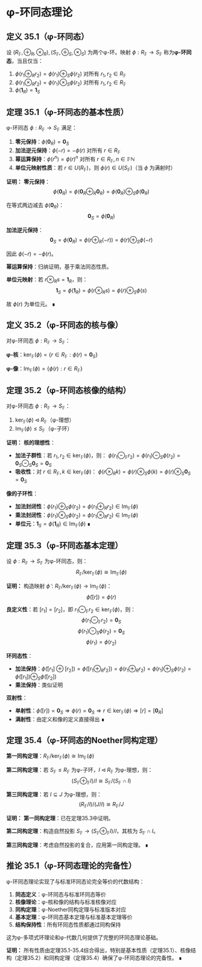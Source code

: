 # φ-环同态理论

## 定义 35.1（φ-环同态）
设 $(R_{\mathbb{F}}, \oplus_R, \otimes_R), (S_{\mathbb{F}}, \oplus_S, \otimes_S)$ 为两个φ-环。映射 $\phi: R_{\mathbb{F}} \to S_{\mathbb{F}}$ 称为**φ-环同态**，当且仅当：

1. $\phi(r_1 \oplus_R r_2) = \phi(r_1) \oplus_S \phi(r_2)$ 对所有 $r_1, r_2 \in R_{\mathbb{F}}$
2. $\phi(r_1 \otimes_R r_2) = \phi(r_1) \otimes_S \phi(r_2)$ 对所有 $r_1, r_2 \in R_{\mathbb{F}}$
3. $\phi(\mathbf{1}_R) = \mathbf{1}_S$

## 定理 35.1（φ-环同态的基本性质）
φ-环同态 $\phi: R_{\mathbb{F}} \to S_{\mathbb{F}}$ 满足：

1. **零元保持**：$\phi(\mathbf{0}_R) = \mathbf{0}_S$
2. **加法逆元保持**：$\phi(-r) = -\phi(r)$ 对所有 $r \in R_{\mathbb{F}}$
3. **幂运算保持**：$\phi(r^n) = \phi(r)^n$ 对所有 $r \in R_{\mathbb{F}}, n \in \mathbb{F}\mathbb{N}$
4. **单位元映射性质**：若 $r \in U(R_{\mathbb{F}})$，则 $\phi(r) \in U(S_{\mathbb{F}})$（当 $\phi$ 为满射时）

**证明：**
**零元保持**：
$$\phi(\mathbf{0}_R) = \phi(\mathbf{0}_R \oplus_R \mathbf{0}_R) = \phi(\mathbf{0}_R) \oplus_S \phi(\mathbf{0}_R)$$

在等式两边减去 $\phi(\mathbf{0}_R)$：
$$\mathbf{0}_S = \phi(\mathbf{0}_R)$$

**加法逆元保持**：
$$\mathbf{0}_S = \phi(\mathbf{0}_R) = \phi(r \oplus_R (-r)) = \phi(r) \oplus_S \phi(-r)$$

因此 $\phi(-r) = -\phi(r)$。

**幂运算保持**：归纳证明，基于乘法同态性质。

**单位元映射**：若 $r \otimes_R s = \mathbf{1}_R$，则：
$$\mathbf{1}_S = \phi(\mathbf{1}_R) = \phi(r \otimes_R s) = \phi(r) \otimes_S \phi(s)$$

故 $\phi(r)$ 为单位元。 ∎

## 定义 35.2（φ-环同态的核与像）
对φ-环同态 $\phi: R_{\mathbb{F}} \to S_{\mathbb{F}}$：

**φ-核**：$\ker_{\mathbb{F}}(\phi) = \{r \in R_{\mathbb{F}} : \phi(r) = \mathbf{0}_S\}$

**φ-像**：$\text{Im}_{\mathbb{F}}(\phi) = \{\phi(r) : r \in R_{\mathbb{F}}\}$

## 定理 35.2（φ-环同态核像的结构）
对φ-环同态 $\phi: R_{\mathbb{F}} \to S_{\mathbb{F}}$：

1. $\ker_{\mathbb{F}}(\phi) \triangleleft R_{\mathbb{F}}$（φ-理想）
2. $\text{Im}_{\mathbb{F}}(\phi) \leq S_{\mathbb{F}}$（φ-子环）

**证明：**
**核的理想性**：
- **加法子群性**：若 $r_1, r_2 \in \ker_{\mathbb{F}}(\phi)$，则：
  $\phi(r_1 \ominus_{\mathbb{F}} r_2) = \phi(r_1) \ominus_S \phi(r_2) = \mathbf{0}_S \ominus_S \mathbf{0}_S = \mathbf{0}_S$
- **吸收性**：对 $r \in R_{\mathbb{F}}, k \in \ker_{\mathbb{F}}(\phi)$：
  $\phi(r \otimes_R k) = \phi(r) \otimes_S \phi(k) = \phi(r) \otimes_S \mathbf{0}_S = \mathbf{0}_S$

**像的子环性**：
- **加法封闭性**：$\phi(r_1) \oplus_S \phi(r_2) = \phi(r_1 \oplus_R r_2) \in \text{Im}_{\mathbb{F}}(\phi)$
- **乘法封闭性**：$\phi(r_1) \otimes_S \phi(r_2) = \phi(r_1 \otimes_R r_2) \in \text{Im}_{\mathbb{F}}(\phi)$
- **单位元**：$\mathbf{1}_S = \phi(\mathbf{1}_R) \in \text{Im}_{\mathbb{F}}(\phi)$ ∎

## 定理 35.3（φ-环同态基本定理）
设 $\phi: R_{\mathbb{F}} \to S_{\mathbb{F}}$ 为φ-环同态，则：
$$R_{\mathbb{F}}/\ker_{\mathbb{F}}(\phi) \cong \text{Im}_{\mathbb{F}}(\phi)$$

**证明：**
构造映射 $\tilde{\phi}: R_{\mathbb{F}}/\ker_{\mathbb{F}}(\phi) \to \text{Im}_{\mathbb{F}}(\phi)$：
$$\tilde{\phi}([r]) = \phi(r)$$

**良定义性**：若 $[r_1] = [r_2]$，即 $r_1 \ominus_{\mathbb{F}} r_2 \in \ker_{\mathbb{F}}(\phi)$，则：
$$\phi(r_1 \ominus_{\mathbb{F}} r_2) = \mathbf{0}_S$$
$$\phi(r_1) \ominus_S \phi(r_2) = \mathbf{0}_S$$
$$\phi(r_1) = \phi(r_2)$$

**环同态性**：
- **加法保持**：$\tilde{\phi}([r_1] \oplus [r_2]) = \tilde{\phi}([r_1 \oplus_R r_2]) = \phi(r_1 \oplus_R r_2) = \phi(r_1) \oplus_S \phi(r_2) = \tilde{\phi}([r_1]) \oplus_S \tilde{\phi}([r_2])$
- **乘法保持**：类似证明

**双射性**：
- **单射性**：$\tilde{\phi}([r]) = \mathbf{0}_S \Rightarrow \phi(r) = \mathbf{0}_S \Rightarrow r \in \ker_{\mathbb{F}}(\phi) \Rightarrow [r] = [\mathbf{0}_R]$
- **满射性**：由定义和像的定义直接得出 ∎

## 定理 35.4（φ-环同态的Noether同构定理）
**第一同构定理**：$R_{\mathbb{F}}/\ker_{\mathbb{F}}(\phi) \cong \text{Im}_{\mathbb{F}}(\phi)$

**第二同构定理**：若 $S_{\mathbb{F}} \leq R_{\mathbb{F}}$ 为φ-子环，$I \triangleleft R_{\mathbb{F}}$ 为φ-理想，则：
$$(S_{\mathbb{F}} \oplus_{\mathbb{F}} I)/I \cong S_{\mathbb{F}}/(S_{\mathbb{F}} \cap I)$$

**第三同构定理**：若 $I \subseteq J$ 为φ-理想，则：
$$(R_{\mathbb{F}}/I)/(J/I) \cong R_{\mathbb{F}}/J$$

**证明：**
**第一同构定理**：已在定理35.3中证明。

**第二同构定理**：构造自然投影 $S_{\mathbb{F}} \to (S_{\mathbb{F}} \oplus_{\mathbb{F}} I)/I$，其核为 $S_{\mathbb{F}} \cap I$。

**第三同构定理**：考虑自然投影的复合，应用第一同构定理。 ∎

## 推论 35.1（φ-环同态理论的完备性）
φ-环同态理论实现了与标准环同态论完全等价的代数结构：

1. **同态定义**：φ-环同态与标准环同态等价
2. **核像理论**：φ-核和像的结构与标准核像对应
3. **同构定理**：φ-Noether同构定理与标准版本对应
4. **基本定理**：φ-环同态基本定理与标准基本定理等价
5. **结构保持性**：所有环同态性质都通过同构保持

这为φ-多项式环理论和φ-代数几何提供了完整的环同态理论基础。

**证明：**
所有性质由定理35.1-35.4综合得出，特别是基本性质（定理35.1）、核像结构（定理35.2）和同构定理（定理35.4）确保了φ-环同态理论的完备性。 ∎